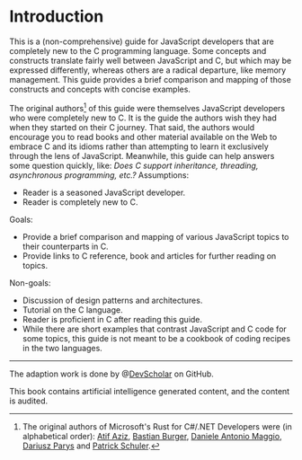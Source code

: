 # Introduction

This is a (non-comprehensive) guide for JavaScript developers that are completely new to the C programming language. Some concepts and constructs translate fairly well between JavaScript and C, but which may be expressed differently, whereas others are a radical departure, like memory management. This guide provides a brief comparison and mapping of those constructs and concepts with concise examples.

The original authors[^authors] of this guide were themselves JavaScript developers who were completely new to C. <!--This guide is the compilation of the knowledge acquired by the authors writing Rust code over the course of several months. -->It is the guide the authors wish they had when they started on their C journey. That said, the authors would encourage you to read books and other material available on the Web to embrace C and its idioms rather than attempting to learn it exclusively through the lens of JavaScript. Meanwhile, this guide can help answers some question quickly, like: _Does C support inheritance, threading, asynchronous programming, etc.?_
Assumptions:

- Reader is a seasoned JavaScript developer.
- Reader is completely new to C.

Goals:

- Provide a brief comparison and mapping of various JavaScript topics to their counterparts in C.
- Provide links to C reference, book and articles for further reading on topics.

Non-goals:

- Discussion of design patterns and architectures.
- Tutorial on the C language.
- Reader is proficient in C after reading this guide.
- While there are short examples that contrast JavaScript and C code for some topics, this guide is not meant to be a cookbook of coding recipes in the two languages.

---
[^authors]: The original authors of Microsoft's Rust for C#/.NET Developers were (in alphabetical order):
[Atif Aziz], [Bastian Burger], [Daniele Antonio Maggio], [Dariusz Parys] and
[Patrick Schuler].

  [Atif Aziz]: https://github.com/atifaziz
  [Bastian Burger]: https://github.com/bastbu
  [Daniele Antonio Maggio]: https://github.com/danigian
  [Dariusz Parys]: https://github.com/dariuszparys
  [Patrick Schuler]: https://github.com/p-schuler

The adaption work is done by @[DevScholar] on GitHub.

[DevScholar]: https://github.com/DevScholar

This book contains artificial intelligence generated content, and the content is audited.